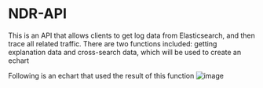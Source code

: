 # NDR-API
This is an API that allows clients to get log data from Elasticsearch, and then trace all related traffic. There are two functions included: getting explanation data and cross-search data, which will be used to create an echart

Following is an echart that used the result of this function
![image](https://user-images.githubusercontent.com/90314540/164676634-a64404b2-fc38-4db0-9c10-2dad37b94348.png)
